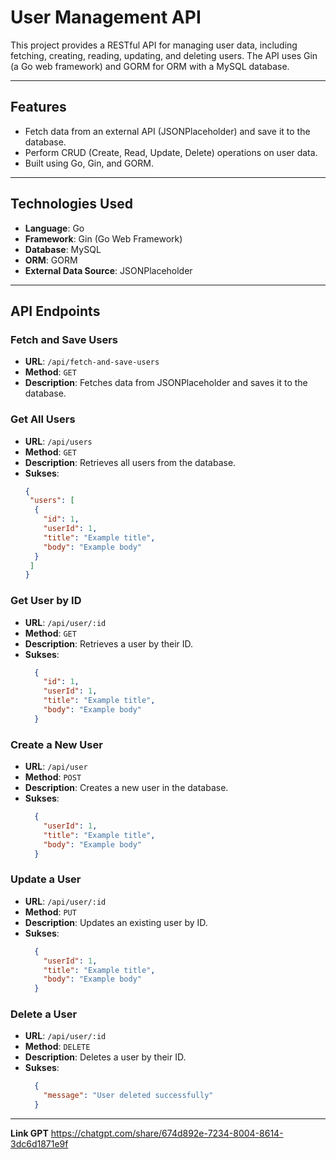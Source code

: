 # User Management API

This project provides a RESTful API for managing user data, including fetching, creating, reading, updating, and deleting users. The API uses Gin (a Go web framework) and GORM for ORM with a MySQL database.

---

## Features

- Fetch data from an external API (JSONPlaceholder) and save it to the database.
- Perform CRUD (Create, Read, Update, Delete) operations on user data.
- Built using Go, Gin, and GORM.

---

## Technologies Used

- **Language**: Go
- **Framework**: Gin (Go Web Framework)
- **Database**: MySQL
- **ORM**: GORM
- **External Data Source**: JSONPlaceholder

---

## API Endpoints

### Fetch and Save Users
- **URL**: `/api/fetch-and-save-users`
- **Method**: `GET`
- **Description**: Fetches data from JSONPlaceholder and saves it to the database.

### Get All Users
- **URL**: `/api/users`
- **Method**: `GET`
- **Description**: Retrieves all users from the database.
- **Sukses**:  
  ```json
  {
   "users": [
    {
      "id": 1,
      "userId": 1,
      "title": "Example title",
      "body": "Example body"
    }
   ]
  }

### Get User by ID
- **URL**: `/api/user/:id`
- **Method**: `GET`
- **Description**: Retrieves a user by their ID.
- **Sukses**:  
  ```json
    {
      "id": 1,
      "userId": 1,
      "title": "Example title",
      "body": "Example body"
    }


### Create a New User
- **URL**: `/api/user`
- **Method**: `POST`
- **Description**: Creates a new user in the database.
- **Sukses**:  
  ```json
    {
      "userId": 1,
      "title": "Example title",
      "body": "Example body"
    }

### Update a User
- **URL**: `/api/user/:id`
- **Method**: `PUT`
- **Description**: Updates an existing user by ID.
- **Sukses**:  
  ```json
    {
      "userId": 1,
      "title": "Example title",
      "body": "Example body"
    }

### Delete a User
- **URL**: `/api/user/:id`
- **Method**: `DELETE`
- **Description**: Deletes a user by their ID.
- **Sukses**:  
  ```json
    {
      "message": "User deleted successfully"
    }

---

**Link GPT**
https://chatgpt.com/share/674d892e-7234-8004-8614-3dc6d1871e9f
